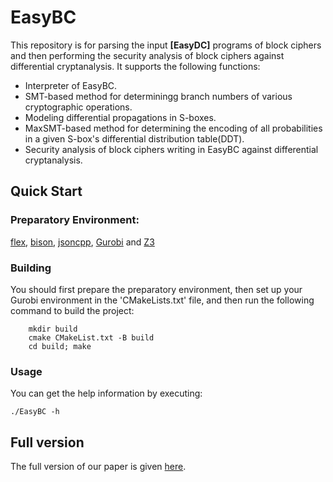 # EasyBC
This repository is for parsing the input **[EasyDC]** programs of block ciphers and then performing the security analysis of block ciphers against differential cryptanalysis. It supports the following functions: 
- Interpreter of EasyBC.
- SMT-based method for determiningg branch numbers of various cryptographic operations.
- Modeling differential propagations in S-boxes.
- MaxSMT-based method for determining the encoding of all probabilities in a given S-box's differential distribution table(DDT).
- Security analysis of block ciphers writing in EasyBC against differential cryptanalysis.

## Quick Start
### Preparatory Environment:
[flex](https://github.com/westes/flex), [bison](https://www.gnu.org/software/bison/), [jsoncpp](https://github.com/open-source-parsers/jsoncpp), [Gurobi](https://www.gurobi.com/solutions/gurobi-optimizer/) and [Z3](https://github.com/Z3Prover/z3)
### Building
You should first prepare the preparatory environment, then set up your Gurobi environment in the 'CMakeLists.txt' file, and then run the following command to build the project:
```
    mkdir build
    cmake CMakeList.txt -B build
    cd build; make
```
### Usage
You can get the help information by executing:
```
./EasyBC -h
```

<!-- ### 1. Modeling possible differential propagations in DDTs of S-boxes
  - comand : "./EasyDC argv[1]  argv[2]  argv[3]  argv[4] " : 

    |  | argv[1] | argv[2] | argv[3] | argv[4] |
    | :-----: | :-----: | :----: | :----: | :----: |
    | Remark | name of S-box | S-box | mode of modelings, taking probabilities of possible differential propagations in DDTs into account or not | choosing reduction methods |
    | Options | | | "AS"; "DC" | "1" : T1; "2" : T2; "3" : T3; "4" : T4; "5" : T5; "6" : T6; "7" : T7; "8" : T8 |  
    
     *E.g.*,  `$ ./EasyDC Present 4,15,3,8,13,10,12,0,11,5,7,14,2,6,1,9 AS 1`
  - set paramters via *[parameters.txt](https://anonymous.4open.science/r/EasyDC-73BC/parameters.txt)* file.
    *E.g.*, *[parametersSboxDemo.txt](https://anonymous.4open.science/r/EasyDC-73BC/parametersSboxDemo.txt)*  
    
    ```
    $ cat parametersSboxDemo.txt  
    Present  
    4,15,3,8,13,10,12,0,11,5,7,14,2,6,1,9  
    AS  
    1
    ``` 

### 2. Security analysis of block ciphers against differential cryptanalysis
  - comand : "./EasyDC argv[1]  argv[2]  argv[3]  argv[4]  argv[5]  argv[6]  argv[7]  argv[8]  argv[9]  argv[10]  argv[11]  argv[12]  argv[13] " : 

    |  | argv[1] | argv[2] | argv[3] | argv[4] | argv[5] | argv[6]/argv[8]/argv[10]/argv[12] | argv[7]/argv[9]/argv[11]/argv[13] |
    | :-----: | :-----: | :----: | :----: | :----: | :----: | :----: | :----: |
    | Remark | num of parameters | **EasyDC** program file path | modeling approach | mode of modelings for S-boxes | choosing reduction methods for S-boxes | 
    | Options | | | "w" : word-wise approach; "b" : bit-wise approach; "d" : extended bit-wise approach | "AS"; "DC" | "1" : T1; "2" : T2; "3" : T3; "4" : T4; "5" : T5; "6" : T6; "7" : T7; "8" : T8 | startRound or allRounds or timer(second) or threadsNum | startRound or allRounds or timer(second) or threadsNum |
    
    *E.g.*,  `$ ./EasyDC 7 ../benchmarks/BlockCipher/PRESENT.cl b AS 1 allRounds 5`
    
  - set paramters via *[parameters.txt](https://anonymous.4open.science/r/EasyDC-73BC/parameters.txt)* file.
    *E.g.*, *[parametersMILPDemo.txt](https://anonymous.4open.science/r/EasyDC-73BC/parametersMILPDemo.txt)*  
    
    ```
    $ cat parametersMILPDemo.txt  
    7
    ../benchmarks/BlockCipher/PRESENT.cl
    b
    AS
    1
    allRounds
    5
    ```  -->

<!-- ## Example -->

## Full version
The full version of our paper is given [here](https://github.com/S3L-official/EasyBC/blob/main/POPL-full.pdf).
    
